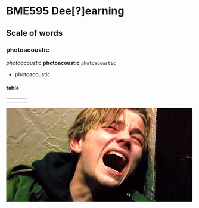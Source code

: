 # BME595 Dee[?]earning
## Scale of words
### photoacoustic 


*photoacoustic* **photoacoustic** `photoacoustic`
- photoacoustic

#### **table**
|            |           |                   |                    |
|------------|-----------|-------------------|--------------------|
|            |           |                   |                    |
|            |           |                   |                    |

![my true feeling of doing homework](https://github.com/photoacoustic/bme595-project-2017/blob/master/dry-your-eyes-mate-12-actors-with-the-best-on-screen-cry-faces-675988.jpg)
